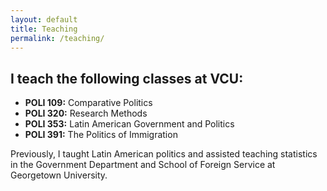 ```yaml
---
layout: default
title: Teaching
permalink: /teaching/
---
```


## I teach the following classes at VCU:

- **POLI 109:** Comparative Politics
- **POLI 320:** Research Methods
- **POLI 353:** Latin American Government and Politics
- **POLI 391:** The Politics of Immigration

Previously, I taught Latin American politics and assisted teaching statistics
in the Government Department and School of Foreign Service at Georgetown University.
